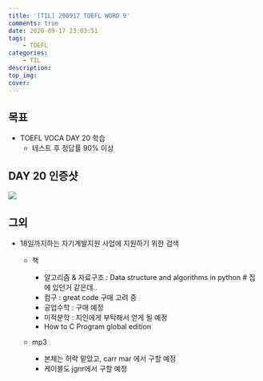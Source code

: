 ```yaml
---
title: '[TIL] 200917 TOEFL WORD 9'
comments: true
date: 2020-09-17 23:03:51
tags: 
    - TOEFL
categories: 
    - TIL
description:
top_img:
cover:
---
```

## 목표
- TOEFL VOCA DAY 20 학습
    - 테스트 후 정답률 90% 이상

## DAY 20 인증샷
![](Day20.png)

## 그외
- 18일까지하는 자기계발지원 사업에 지원하기 위한 검색
    - 책 
        - 알고리즘 & 자료구조 : Data structure and algorithms in python # 집에 있던거 같은데..
        - 컴구 : great code 구매 고려 중
        - 공업수학 : 구매 예정
        - 미적분학 : 지인에게 부탁해서 얻게 될 예정
        - How to C Program global edition 

    - mp3 
        - 본체는 허락 맡았고, carr mar 에서 구할 예정
        - 케이블도 jgnr에서 구할 예정